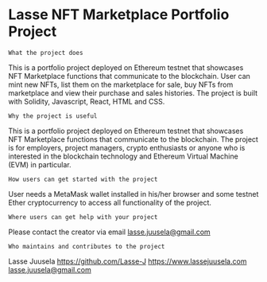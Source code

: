 # Lasse NFT Marketplace Portfolio Project


    What the project does
This is a portfolio project deployed on Ethereum testnet that showcases NFT Marketplace functions that communicate to the blockchain. User can mint new NFTs, list them on the marketplace for sale, buy NFTs from marketplace and view their purchase and sales histories. The project is built with Solidity, Javascript, React, HTML and CSS.

    Why the project is useful
This is a portfolio project deployed on Ethereum testnet that showcases NFT Marketplace functions that communicate to the blockchain. The project is for employers, project managers, crypto enthusiasts or anyone who is interested in the blockchain technology and Ethereum Virtual Machine (EVM) in particular.

    How users can get started with the project
User needs a MetaMask wallet installed in his/her browser and some testnet Ether cryptocurrency to access all functionality of the project.

    Where users can get help with your project
Please contact the creator via email lasse.juusela@gmail.com

    Who maintains and contributes to the project
Lasse Juusela
https://github.com/Lasse-J
https://www.lassejuusela.com
lasse.juusela@gmail.com
